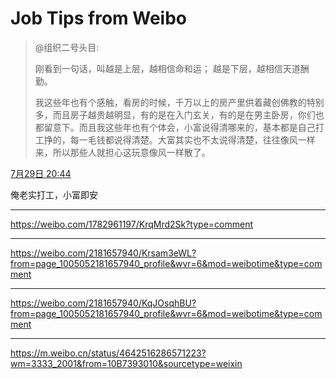 # Job Tips from Weibo

> @组织二号头目:
>
> 刚看到一句话，叫越是上层，越相信命和运；
> 越是下层，越相信天道酬勤。
>
> 我这些年也有个感触，看房的时候，千万以上的房产里供着藏创佛教的特别多，而且房子越贵越明显，有的是在入门玄关，有的是在男主卧房，你们也都留意下。而且我这些年也有个体会，小富说得清哪来的，基本都是自己打工挣的，每一毛钱都说得清楚。大富其实也不太说得清楚，往往像风一样来，所以那些人就担心这玩意像风一样散了。

[7月29日 20:44 ](https://weibo.com/1782961197/Kr1ibvwHN)

俺老实打工，小富即安

---

https://weibo.com/1782961197/KrqMrd2Sk?type=comment

---

https://weibo.com/2181657940/Krsam3eWL?from=page_1005052181657940_profile&wvr=6&mod=weibotime&type=comment

---

https://weibo.com/2181657940/KqJOsqhBU?from=page_1005052181657940_profile&wvr=6&mod=weibotime&type=comment

---

https://m.weibo.cn/status/4642516286571223?wm=3333_2001&from=10B7393010&sourcetype=weixin
